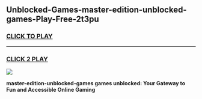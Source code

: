 
## Unblocked-Games-master-edition-unblocked-games-Play-Free-2t3pu
<h3>
<a href="https://premium76.site?title=master-edition-unblocked-games&ref=21A">CLICK TO PLAY</a></h3>
<hr>

<h3>
<a href="https://premium76.site?title=master-edition-unblocked-games&ref=21A">CLICK 2 PLAY</a>
  
</h3>

<a href="https://premium76.site?title=master-edition-unblocked-games&ref=21A"><img src="https://clearcache.store/games.png"></a>


**master-edition-unblocked-games games unblocked: Your Gateway to Fun and Accessible Online Gaming**
